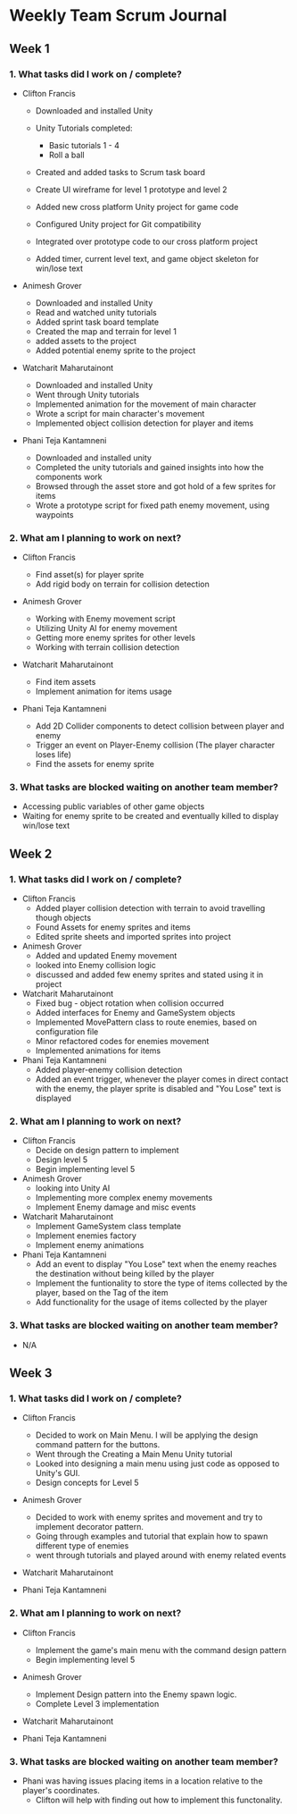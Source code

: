 # Weekly Team Scrum Journal

## Week 1

### 1. What tasks did I work on / complete?
* Clifton Francis
	* Downloaded and installed Unity
	* Unity Tutorials completed:
		- Basic tutorials 1 - 4
		- Roll a ball

	* Created and added tasks to Scrum task board
	* Create UI wireframe for level 1 prototype and level 2
	* Added new cross platform Unity project for game code
	* Configured Unity project for Git compatibility
	* Integrated over prototype code to our cross platform project
	* Added timer, current level text, and game object skeleton for win/lose text

* Animesh Grover
	* Downloaded and installed Unity
	* Read and watched unity tutorials
	* Added sprint task board template
	* Created the map and terrain for level 1
	* added assets to the project
	* Added potential enemy sprite to the project

* Watcharit Maharutainont
	* Downloaded and installed Unity
	* Went through Unity tutorials
	* Implemented animation for the movement of main character
	* Wrote a script for main character's movement
	* Implemented object collision detection for player and items

* Phani Teja Kantamneni
	* Downloaded and installed unity
	* Completed the unity tutorials and gained insights into how the components work
	* Browsed through the asset store and got hold of a few sprites for items
	* Wrote a prototype script for fixed path enemy movement, using waypoints

### 2. What am I planning to work on next?

* Clifton Francis
	* Find asset(s) for player sprite
	* Add rigid body on terrain for collision detection

* Animesh Grover
	* Working with Enemy movement script
	* Utilizing Unity AI for enemy movement
	* Getting more enemy sprites for other levels
	* Working with terrain collision detection

* Watcharit Maharutainont
	* Find item assets
	* Implement animation for items usage

* Phani Teja Kantamneni
	* Add 2D Collider components to detect collision between player and enemy
	* Trigger an event on Player-Enemy collision (The player character loses life)
	* Find the assets for enemy sprite


### 3. What tasks are blocked waiting on another team member?

* Accessing public variables of other game objects
* Waiting for enemy sprite to be created and eventually killed to display win/lose text

## Week 2

### 1. What tasks did I work on / complete?

* Clifton Francis
	* Added player collision detection with terrain to avoid travelling though objects
	* Found Assets for enemy sprites and items
	* Edited sprite sheets and imported sprites into project
* Animesh Grover
	* Added and updated Enemy movement
	* looked into Enemy collision logic
	* discussed and added few enemy sprites and stated using it in project
* Watcharit Maharutainont
	* Fixed bug - object rotation when collision occurred
	* Added interfaces for Enemy and GameSystem objects
	* Implemented MovePattern class to route enemies, based on configuration file
	* Minor refactored codes for enemies movement
	* Implemented animations for items
* Phani Teja Kantamneni
	* Added player-enemy collision detection
	* Added an event trigger, whenever the player comes in direct contact with the enemy, the player sprite is disabled and "You Lose" text is displayed

### 2. What am I planning to work on next?

* Clifton Francis
	* Decide on design pattern to implement
	* Design level 5
	* Begin implementing level 5
* Animesh Grover
	* looking into Unity AI
	* Implementing more complex enemy movements
	* Implement Enemy damage and misc events
* Watcharit Maharutainont
	* Implement GameSystem class template
	* Implement enemies factory
	* Implement enemy animations
* Phani Teja Kantamneni
	* Add an event to display "You Lose" text when the enemy reaches the destination without being killed by the player
	* Implement the funtionality to store the type of items collected by the player, based on the Tag of the item
	* Add functionality for the usage of items collected by the player

### 3. What tasks are blocked waiting on another team member?
* N/A

## Week 3

### 1. What tasks did I work on / complete?

* Clifton Francis
	* Decided to work on Main Menu. I will be applying the design command pattern for the buttons.
	* Went through the Creating a Main Menu Unity tutorial
	* Looked into designing a main menu using just code as opposed to Unity's GUI.
	* Design concepts for Level 5
* Animesh Grover
	* Decided to work with enemy sprites and movement and try to implement decorator pattern.
	* Going through examples and tutorial that explain how to spawn different type of enemies
	* went through tutorials and played around with enemy related events

* Watcharit Maharutainont

* Phani Teja Kantamneni

### 2. What am I planning to work on next?

* Clifton Francis
	* Implement the game's main menu with the command design pattern
	* Begin implementing level 5
* Animesh Grover
	* Implement Design pattern into the Enemy spawn logic.
	* Complete Level 3 implementation

* Watcharit Maharutainont

* Phani Teja Kantamneni

### 3. What tasks are blocked waiting on another team member?
* Phani was having issues placing items in a location relative to the player's coordinates.
	* Clifton will help with finding out how to implement this functonality.
